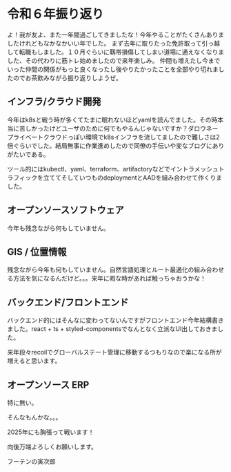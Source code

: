 # **令和６年振り返り**


よ！我が友よ、また一年間過ごしてきましたな！今年やることがたくさんありましたけれどもなかなかいい年でした。
まず去年に取りたった免許取って引っ越して転職もしました。１０月ぐらいに靱帯損傷してしまい道場に通えなくなりました、その代わりに筋トレ始めましたので来年楽しみ。
仲間も増えたし今までいった仲間の関係がもっと良くなったし後やりたかったことを全部やり切れましたのでお茶飲みながら振り返りしようぜ。



## インフラ/クラウド開発

今年はk8sと戦う時が多くてたまに眠れないほどyamlを読んでました。その時本当に苦しかったけどユーザのために何でもやるんじゃないですか？ダロウネー
プライベートクラウドっぽい環境でk8sインフラを流してましたので難しさは2倍ぐらいでした。結局無事に作業進めしたので同僚の手伝いや変なブログにありがたいである。

ツール的にはkubectl、yaml、terraform、artifactoryなどでイントラメッシュトラフィックを立ててそしていつものdeploymentとAADを組み合わせて作くりました。



## オープンソースソフトウェア

今年も残念ながら何もしていません。



## GIS / 位置情報

残念ながら今年も何もしていません。自然言語処理とルート最適化の組み合わせる方法を気になるんだけど。。。来年に暇な時があれば触っちゃおうかな！



## バックエンド/フロントエンド

バックエンド的にはそんなに変わってないんですがフロントエンド今年結構書きました。react + ts + styled-componentsでなんとなく立派なUI出しておきました。

来年段々recoilでグローバルステート管理に移動するつもりなので楽になる所が増えると思います。



## オープンソース ERP

特に無い。



そんなもんかな。。。

2025年にも胸張って戦います！

向後万端よろしくお願いします。

フーテンの寅次郎
